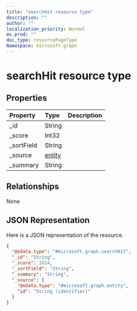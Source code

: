 ```yaml
---
title: "searchHit resource type"
description: ""
author: ""
localization_priority: Normal
ms.prod: ""
doc_type: resourcePageType
Namespace: microsoft.graph
---
```



# searchHit resource type



## Properties
|Property|Type|Description|
|:---|:---|:---|
|_id|String||
|_score|Int32||
|_sortField|String||
|_source|[entity](../resources/entity.md)||
|_summary|String||

## Relationships
None

## JSON Representation
Here is a JSON representation of the resource.
<!-- {
  "blockType": "resource",
  "@odata.type": "microsoft.graph.searchHit"
}
-->
``` json
{
  "@odata.type": "#microsoft.graph.searchHit",
  "_id": "String",
  "_score": 1024,
  "_sortField": "String",
  "_summary": "String",
  "_source": {
    "@odata.type": "#microsoft.graph.entity",
    "id": "String (identifier)"
  }
}
```

